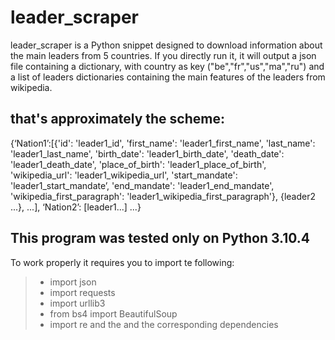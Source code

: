 # leader_scraper 
leader_scraper is a Python snippet designed to download information about the main leaders from 5 countries. If you directly run it, it will output a json file containing a dictionary, with country as key ("be","fr","us","ma","ru") and a list of leaders dictionaries containing the main features of the leaders from wikipedia. 
## that's approximately the scheme:
{‘Nation1’:[{'id': 'leader1_id', 
'first_name': 'leader1_first_name', 
'last_name': 'leader1_last_name', 
'birth_date': 'leader1_birth_date', 
'death_date': 'leader1_death_date', 
'place_of_birth': 'leader1_place_of_birth', 
'wikipedia_url': 'leader1_wikipedia_url', 
'start_mandate': 'leader1_start_mandate’, 
'end_mandate': 'leader1_end_mandate',
'wikipedia_first_paragraph': 'leader1_wikipedia_first_paragraph'}, 
{leader2 ...}, 
...],
‘Nation2’: [leader1...]
...}

## This program was tested only on Python 3.10.4
To work properly it requires you to import te following: 
>- import json
>- import requests
>- import urllib3
>- from bs4 import BeautifulSoup
>- import re
and the and the corresponding dependencies
